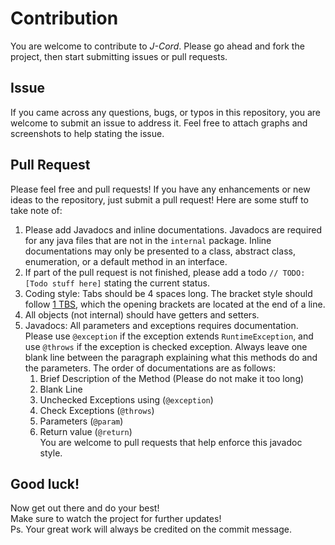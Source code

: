 # Contribution
You are welcome to contribute to *J-Cord*. Please go ahead and fork the project, then start
submitting issues or pull requests.

## Issue
If you came across any questions, bugs, or typos in this repository, you are welcome to submit an issue to address it.
Feel free to attach graphs and screenshots to help stating the issue.


## Pull Request
Please feel free and pull requests! If you have any enhancements or new ideas to the repository,
just submit a pull request! Here are some stuff to take note of:
1. Please add Javadocs and inline documentations. Javadocs are required for any java files that
 are not in the `internal` package. Inline documentations may only be presented to a class, abstract class,
 enumeration, or a default method in an interface.
2. If part of the pull request is not finished, please add a todo `// TODO: [Todo stuff here]` stating
 the current status.
3. Coding style: Tabs should be 4 spaces long. The bracket style should follow
 [1 TBS](https://en.wikipedia.org/wiki/Indent_style#Variant:_1TBS_.28OTBS.29), which the opening brackets
 are located at the end of a line.
4. All objects (not internal) should have getters and setters.
5. Javadocs: All parameters and exceptions requires documentation. Please use `@exception` if the
 exception extends `RuntimeException`, and use `@throws` if the exception is checked exception.
 Always leave one blank line between the paragraph explaining what this methods do and the parameters.
 The order of documentations are as follows: <br />
   1. Brief Description of the Method (Please do not make it too long)
   2. Blank Line
   3. Unchecked Exceptions using (`@exception`)
   4. Check Exceptions (`@throws`)
   5. Parameters (`@param`)
   6. Return value (`@return`) <br />
 You are welcome to pull requests that help enforce this javadoc style.

## Good luck!
Now get out there and do your best! <br />
Make sure to watch the project for further updates! <br />
Ps. Your great work will always be credited on the commit message.